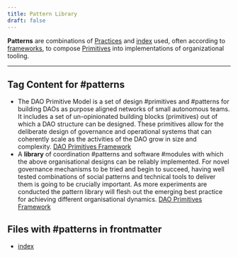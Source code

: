 ```yaml
---
title: Pattern Library
draft: false
---
```


**Patterns** are combinations of [Practices](notes/dao-primitives/Practices.md) and [index](notes/dao-primitives/protocols/index.md) used, often according to [frameworks](tags/frameworks.md), to compose [Primitives](notes/dao-primitives/Primitives.md) into implementations of organizational tooling.

---

## Tag Content for #patterns
- The DAO Primitive Model is a set of design #primitives and #patterns for building DAOs as purpose aligned networks of small autonomous teams. It includes a set of un-opinionated building blocks (primitives) out of which a DAO structure can be designed. These primitives allow for the deliberate design of governance and operational systems that can coherently scale as the activities of the DAO grow in size and complexity. [DAO Primitives Framework](notes/dao-primitives/DAO%20Primitives%20Framework.md)
- A **library** of coordination #patterns and software #modules with which the above organisational designs can be reliably implemented. For novel governance mechanisms to be tried and begin to succeed, having well tested combinations of social patterns and technical tools to deliver them is going to be crucially important. As more experiments are conducted the pattern library will flesh out the emerging best practice for achieving different organisational dynamics. [DAO Primitives Framework](notes/dao-primitives/DAO%20Primitives%20Framework.md)
## Files with #patterns in frontmatter
- [index](tags/groups/index.md)

